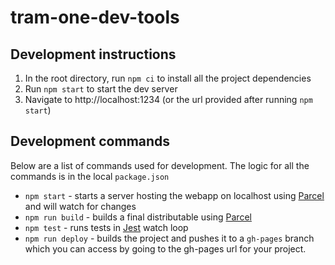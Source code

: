 # tram-one-dev-tools

## Development instructions

1. In the root directory, run `npm ci` to install all the project dependencies
2. Run `npm start` to start the dev server
3. Navigate to http://localhost:1234 (or the url provided after running `npm start`)

## Development commands

Below are a list of commands used for development. The logic for all the commands is in the local `package.json`

- `npm start` - starts a server hosting the webapp on localhost using [Parcel](https://parceljs.org/) and will watch for changes
- `npm run build` - builds a final distributable using [Parcel](https://parceljs.org/)
- `npm test` - runs tests in [Jest](https://jestjs.io/) watch loop
- `npm run deploy` - builds the project and pushes it to a `gh-pages` branch which you can access by going to the gh-pages url for your project.
